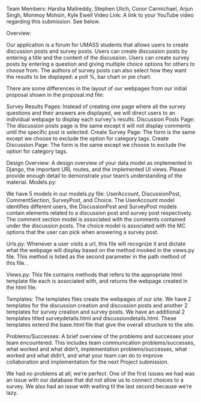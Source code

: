 
Team Members: Harsha Malireddy, Stephen Ulich, Conor Carmichael, Arjun Singh, Monmoy Mohsin, Kyle Ewell
Video Link: A link to your YouTube video regarding this submission. See below.

Overview:

Our application is a forum for UMASS students that allows users to create discussion posts and survey posts. Users can create discussion posts by entering a title and the content of the discussion. Users can create survey posts by entering a question and giving multiple choice options for others to choose from. The authors of survey posts can also select how they want the results to be displayed: a poll %, bar chart or pie chart. 

There are some differences in the layout of our webpages from our initial proposal shown in the proposal.md file:

Survey Results Pages: Instead of creating one page where all the survey questions and their answers are displayed, we will direct users to an individual webpage to display each survey's results. 
Discussion Posts Page: The discussion posts page is the same except it will not display comments until the specific post is selected. 
Create Survey Page: The form is the same except we choose to exclude the option for category tags. 
Create Discussion Page: The form is the same except we choose to exclude the option for category tags. 
 
Design Overview: A design overview of your data model as implemented in Django, the important URL routes, and the implemented UI views. Please provide enough detail to demonstrate your team’s understanding of the material.
Models.py: 

We have 5 models in our models.py file: UserAccount, DiscussionPost, CommentSection, SurveyPost, and Choice. 
The UserAccount model identifies different users, the DiscussionPost and SurveyPost models contain elements related to a discussion post and survey post respectively. The comment section model is associated with the comments contained under the discussion posts. The choice model is associated with the MC options that the user can pick when answering a survey post. 

Urls.py: Whenever a user visits a url, this file will recognize it and dictate what the webpage will display based on the method invoked in the views.py file. This method is listed as the second parameter in the path method of this file. . 

Views.py: This file contains methods that refers to the appropriate html template file each is associated with, and returns the webpage created in the html file. 

Templates: The templates files create the webpages of our site. We have 2 templates for the discussion creation and discussion posts and another 2 templates for survey creation and survey posts. We have an additional 2 templates titled surveydetails.html and discussiondetails.html. These templates extend the base.html file that give the overall structure to the site.  

Problems/Successes: A brief overview of the problems and successes your team encountered. This includes team communication problems/successes, what worked and what didn’t, implementation problems/successes, what worked and what didn’t, and what your team can do to improve collaboration and implementation for the next Project submission.

We had no problems at all; we’re perfect.
One of the first issues we had was an issue with our database that did not allow us to connect choices to a survey. We also had an issue with waiting til the last second because we’re lazy. 





